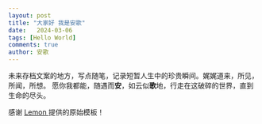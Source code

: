 ```yaml
---
layout: post
title: "大家好 我是安歌"
date:   2024-03-06
tags: [Hello World]
comments: true
author: 安歌
---
```


未来存档文案的地方，写点随笔，记录短暂人生中的珍贵瞬间。娓娓道来，所见，所闻，所想。
愿你我都能，随遇而**安**，如云似**歌**地，行走在这破碎的世界，直到生命的尽头。 

<!-- more -->

 




感谢 [Lemon ](https://lemonchann.github.io)提供的原始模板！

 
